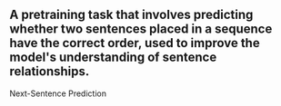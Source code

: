 A pretraining task that involves predicting whether two sentences placed in a sequence have the correct order, used to improve the model's understanding of sentence relationships.
---
Next-Sentence Prediction
